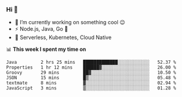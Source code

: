 ### Hi 👋

<!--
**nodejh/nodejh** is a ✨ _special_ ✨ repository because its `README.md` (this file) appears on your GitHub profile.

Here are some ideas to get you started:

- 🔭 I’m currently working on ...
- 🌱 I’m currently learning ...
- 👯 I’m looking to collaborate on ...
- 🤔 I’m looking for help with ...
- 💬 Ask me about ...
- 📫 How to reach me: ...
- 😄 Pronouns: ...
- ⚡ Fun fact: ...
-->

- 🔭 I’m currently working on something cool :wink:
- ⚡ Node.js, Java, Go :thought_balloon:
- 🤖 Serverless, Kubernetes, Cloud Native

📊 **This week I spent my time on**

<!--START_SECTION:waka-->

```text
Java         2 hrs 25 mins   █████████████░░░░░░░░░░░░   52.37 %
Properties   1 hr 12 mins    ██████▓░░░░░░░░░░░░░░░░░░   26.00 %
Groovy       29 mins         ██▓░░░░░░░░░░░░░░░░░░░░░░   10.50 %
JSON         15 mins         █▒░░░░░░░░░░░░░░░░░░░░░░░   05.48 %
textmate     8 mins          ▓░░░░░░░░░░░░░░░░░░░░░░░░   02.94 %
JavaScript   3 mins          ▒░░░░░░░░░░░░░░░░░░░░░░░░   01.28 %
```

<!--END_SECTION:waka-->


<!--
:traffic_light: **Visitors**

![visitors](https://visitor-badge.glitch.me/badge?page_id=nodejh.nodejh)
-->
